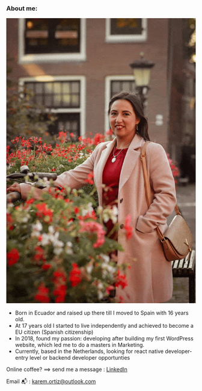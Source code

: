 ### About me:

![Me](<https://github.com/Karem1986/Karem1986/blob/master/ezgif.com-gif-maker%20(3).gif>)

- Born in Ecuador and raised up there till I moved to Spain with 16 years old.
- At 17 years old I started to live independently and achieved to become a EU citizen (Spanish citizenship)
- In 2018, found my passion: developing after building my first WordPress website, which led me to do a masters in Marketing.
- Currently, based in the Netherlands, looking for react native developer-entry level or backend developer opportunties

Online coffee? ==> send me a message : [LinkedIn](https://www.linkedin.com/in/karemortiz/)

Email 📬 : karem.ortiz@outlook.com
